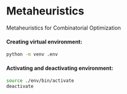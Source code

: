 # Metaheuristics
Metaheuristics for Combinatorial Optimization

#### Creating virtual environment:
```bash
python -m venv .env
```
#### Activating and deactivating environment:
```bash
source ./env/bin/activate
deactivate
```
